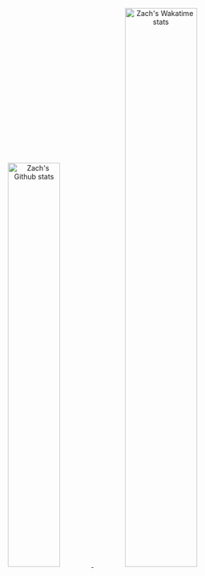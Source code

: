 <p align="center">
  <a href="#">
    <img
      width="45.5%"
      alt="Zach's Github stats"
      src="https://github-readme-stats.vercel.app/api?username=zachstence&count_private=true&show_icons=true&theme=dark&custom_title=GitHub%20Stats"
    />
  </a>
  <a href="#">
    <img
      width="53.5%"
      alt="Zach's Wakatime stats"
      src="https://github-readme-stats.vercel.app/api/wakatime?username=zachstence&theme=dark&layout=compact&langs_count=6&custom_title=Wakatime%20Stats%20(This%20Week)"
    />
  </a>
</p>
